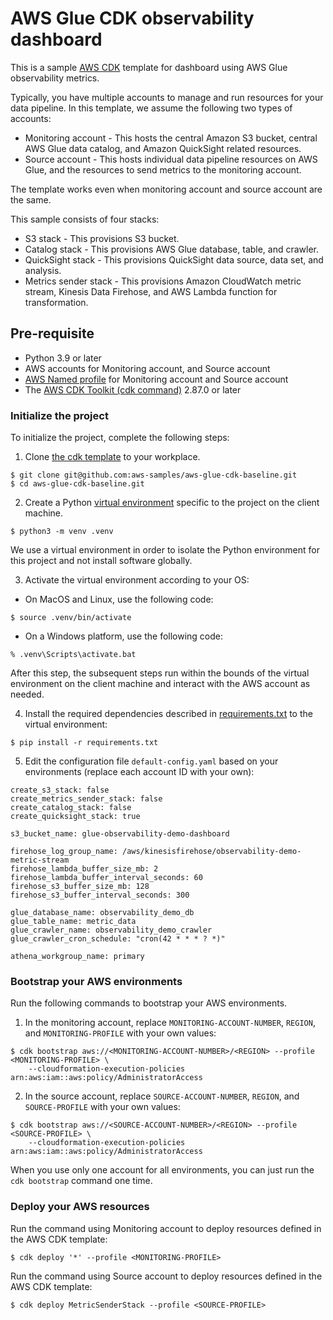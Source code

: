 
# AWS Glue CDK observability dashboard

This is a sample [AWS CDK](https://aws.amazon.com/cdk/) template for dashboard using AWS Glue observability metrics.

Typically, you have multiple accounts to manage and run resources for your data pipeline. 
In this template, we assume the following two types of accounts:

* Monitoring account - This hosts the central Amazon S3 bucket, central AWS Glue data catalog, and Amazon QuickSight related resources.
* Source account - This hosts individual data pipeline resources on AWS Glue, and the resources to send metrics to the monitoring account.

The template works even when monitoring account and source account are the same.

This sample consists of four stacks:

* S3 stack - This provisions S3 bucket.
* Catalog stack - This provisions AWS Glue database, table, and crawler.
* QuickSight stack - This provisions QuickSight data source, data set, and analysis.
* Metrics sender stack - This provisions Amazon CloudWatch metric stream, Kinesis Data Firehose, and AWS Lambda function for transformation.

## Pre-requisite

* Python 3.9 or later
* AWS accounts for Monitoring account, and Source account
* [AWS Named profile](https://docs.aws.amazon.com/cli/latest/userguide/cli-configure-files.html) for Monitoring account and Source account
* The [AWS CDK Toolkit (cdk command)](https://docs.aws.amazon.com/cdk/v2/guide/cli.html) 2.87.0 or later

### Initialize the project

To initialize the project, complete the following steps:

1. Clone [the cdk template](https://github.com/aws-samples/aws-glue-cdk-observability-dashboard) to your workplace.

```
$ git clone git@github.com:aws-samples/aws-glue-cdk-baseline.git
$ cd aws-glue-cdk-baseline.git
```

2. Create a Python [virtual environment](https://docs.python.org/3/library/venv.html) specific to the project on the client machine.

```
$ python3 -m venv .venv
```

We use a virtual environment in order to isolate the Python environment for this project and not install software globally.

3. Activate the virtual environment according to your OS:

* On MacOS and Linux, use the following code:

```
$ source .venv/bin/activate
```

* On a Windows platform, use the following code:

```
% .venv\Scripts\activate.bat
```

After this step, the subsequent steps run within the bounds of the virtual environment on the client machine and interact with the AWS account as needed.

4. Install the required dependencies described in [requirements.txt](https://github.com/aws-samples/aws-glue-cdk-observability-dashboard/blob/main/requirements.txt) to the virtual environment:

```
$ pip install -r requirements.txt
```


5. Edit the configuration file `default-config.yaml` based on your environments (replace each account ID with your own):

```
create_s3_stack: false
create_metrics_sender_stack: false
create_catalog_stack: false
create_quicksight_stack: true

s3_bucket_name: glue-observability-demo-dashboard

firehose_log_group_name: /aws/kinesisfirehose/observability-demo-metric-stream
firehose_lambda_buffer_size_mb: 2
firehose_lambda_buffer_interval_seconds: 60
firehose_s3_buffer_size_mb: 128
firehose_s3_buffer_interval_seconds: 300

glue_database_name: observability_demo_db
glue_table_name: metric_data
glue_crawler_name: observability_demo_crawler
glue_crawler_cron_schedule: "cron(42 * * * ? *)"

athena_workgroup_name: primary
```

### Bootstrap your AWS environments

Run the following commands to bootstrap your AWS environments.

1. In the monitoring account, replace `MONITORING-ACCOUNT-NUMBER`, `REGION`, and `MONITORING-PROFILE` with your own values:

```
$ cdk bootstrap aws://<MONITORING-ACCOUNT-NUMBER>/<REGION> --profile <MONITORING-PROFILE> \
    --cloudformation-execution-policies arn:aws:iam::aws:policy/AdministratorAccess
```

2. In the source account, replace `SOURCE-ACCOUNT-NUMBER`, `REGION`, and `SOURCE-PROFILE` with your own values:

```
$ cdk bootstrap aws://<SOURCE-ACCOUNT-NUMBER>/<REGION> --profile <SOURCE-PROFILE> \
    --cloudformation-execution-policies arn:aws:iam::aws:policy/AdministratorAccess
```

When you use only one account for all environments, you can just run the `cdk bootstrap` command one time.

### Deploy your AWS resources

Run the command using Monitoring account to deploy resources defined in the AWS CDK template:

```
$ cdk deploy '*' --profile <MONITORING-PROFILE>
```

Run the command using Source account to deploy resources defined in the AWS CDK template:

```
$ cdk deploy MetricSenderStack --profile <SOURCE-PROFILE>
```

